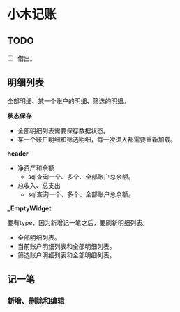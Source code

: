# 小木记账

## TODO

- [ ] 借出。

## 明细列表

全部明细、某一个账户的明细、筛选的明细。

**状态保存**

- 全部明细列表需要保存数据状态。
- 某一个账户明细和筛选明细，每一次进入都需要重新加载。

**header**

- 净资产和余额
  - sql查询一个、多个、全部账户总余额。
- 总收入、总支出
  - sql查询一个、多个、全部账户总余额。

**_EmptyWidget**

要有type，因为新增记一笔之后，要刷新明细列表。

- 全部明细列表。
- 当前账户明细列表和全部明细列表。
- 筛选账户明细列表和全部明细列表。

## 记一笔

### 新增、删除和编辑

